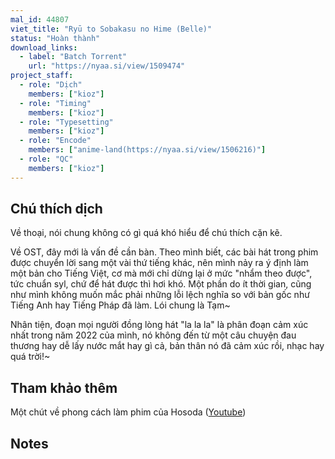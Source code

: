 ```yaml
---
mal_id: 44807
viet_title: "Ryū to Sobakasu no Hime (Belle)"
status: "Hoàn thành"
download_links:
  - label: "Batch Torrent"
    url: "https://nyaa.si/view/1509474"
project_staff:
  - role: "Dịch"
    members: ["kioz"]
  - role: "Timing"
    members: ["kioz"]
  - role: "Typesetting"
    members: ["kioz"]
  - role: "Encode"
    members: ["anime-land(https://nyaa.si/view/1506216)"]
  - role: "QC"
    members: ["kioz"]
---
```


## Chú thích dịch

Về thoại, nói chung không có gì quá khó hiểu để chú thích cặn kẽ. 

Về OST, đây mới là vấn đề cần bàn. Theo mình biết, các bài hát trong phim được chuyển lời sang một vài thứ tiếng khác, nên mình nảy ra ý định làm một bản cho Tiếng Việt, cơ mà mới chỉ dừng lại ở mức "nhẩm theo được", tức chuẩn syl, chứ để hát được thì hơi khó. Một phần do ít thời gian, cũng như mình không muốn mắc phải những lỗi lệch nghĩa so với bản gốc như Tiếng Anh hay Tiếng Pháp đã làm. Lói chung là Tạm~

Nhân tiện, đoạn mọi người đồng lòng hát "la la la" là phân đoạn cảm xúc nhất trong năm 2022 của mình, nó không đến từ một câu chuyện đau thương hay dễ lấy nước mắt hay gì cả, bản thân nó đã cảm xúc rồi, nhạc hay quá trời!~


## Tham khảo thêm

Một chút về phong cách làm phim của Hosoda ([Youtube](https://www.youtube.com/watch?v=HYcLFVt5uSo&list=PLCXF1KKmIrNMR4VxIy6cNeA-wz2a39kJt&ab_channel=Furin))

## Notes